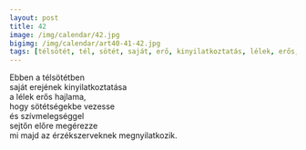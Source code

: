 ```yaml
---
layout: post
title: 42
image: /img/calendar/42.jpg
bigimg: /img/calendar/art40-41-42.jpg
tags: [télsötét, tél, sötét, saját, erő, kinyilatkoztatás, lélek, erős, hajlam, sötétség, vezet, szív-melegség, szív, melegség, set, előre, megérez, érzékek, megnyilatkozik]
---
```

Ebben a télsötétben  
saját erejének kinyilatkoztatása  
a lélek erős hajlama,   
hogy sötétségekbe vezesse  
és szívmelegséggel  
sejtőn előre megérezze  
mi majd az érzékszerveknek megnyilatkozik.
